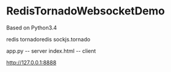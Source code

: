 # RedisTornadoWebsocketDemo


Based on Python3.4

redis
tornadoredis
sockjs.tornado

app.py -- server
index.html  -- client

http://127.0.0.1:8888

